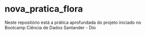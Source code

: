 # nova_pratica_flora

Neste repositório está a prática aprofundada do projeto iniciado no Bootcamp Ciência de Dados Santander - Dio
